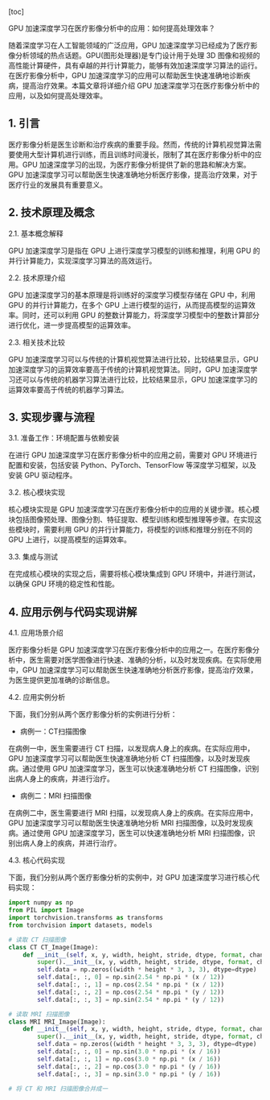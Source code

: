 
[toc]                    
                
                
GPU 加速深度学习在医疗影像分析中的应用：如何提高处理效率？

随着深度学习在人工智能领域的广泛应用，GPU 加速深度学习已经成为了医疗影像分析领域的热点话题。GPU(图形处理器)是专门设计用于处理 3D 图像和视频的高性能计算硬件，具有卓越的并行计算能力，能够有效加速深度学习算法的运行。在医疗影像分析中，GPU 加速深度学习的应用可以帮助医生快速准确地诊断疾病，提高治疗效果。本篇文章将详细介绍 GPU 加速深度学习在医疗影像分析中的应用，以及如何提高处理效率。

## 1. 引言

医疗影像分析是医生诊断和治疗疾病的重要手段。然而，传统的计算机视觉算法需要使用大型计算机进行训练，而且训练时间漫长，限制了其在医疗影像分析中的应用。GPU 加速深度学习的出现，为医疗影像分析提供了新的思路和解决方案。GPU 加速深度学习可以帮助医生快速准确地分析医疗影像，提高治疗效果，对于医疗行业的发展具有重要意义。

## 2. 技术原理及概念

2.1. 基本概念解释

GPU 加速深度学习是指在 GPU 上进行深度学习模型的训练和推理，利用 GPU 的并行计算能力，实现深度学习算法的高效运行。

2.2. 技术原理介绍

GPU 加速深度学习的基本原理是将训练好的深度学习模型存储在 GPU 中，利用 GPU 的并行计算能力，在多个 GPU 上进行模型的运行，从而提高模型的运算效率。同时，还可以利用 GPU 的整数计算能力，将深度学习模型中的整数计算部分进行优化，进一步提高模型的运算效率。

2.3. 相关技术比较

GPU 加速深度学习可以与传统的计算机视觉算法进行比较，比较结果显示，GPU 加速深度学习的运算效率要高于传统的计算机视觉算法。同时，GPU 加速深度学习还可以与传统的机器学习算法进行比较，比较结果显示，GPU 加速深度学习的运算效率要高于传统的机器学习算法。

## 3. 实现步骤与流程

3.1. 准备工作：环境配置与依赖安装

在进行 GPU 加速深度学习在医疗影像分析中的应用之前，需要对 GPU 环境进行配置和安装，包括安装 Python、PyTorch、TensorFlow 等深度学习框架，以及安装 GPU 驱动程序。

3.2. 核心模块实现

核心模块实现是 GPU 加速深度学习在医疗影像分析中的应用的关键步骤。核心模块包括图像预处理、图像分割、特征提取、模型训练和模型推理等步骤。在实现这些模块时，需要利用 GPU 的并行计算能力，将模型的训练和推理分别在不同的 GPU 上进行，以提高模型的运算效率。

3.3. 集成与测试

在完成核心模块的实现之后，需要将核心模块集成到 GPU 环境中，并进行测试，以确保 GPU 环境的稳定性和性能。

## 4. 应用示例与代码实现讲解

4.1. 应用场景介绍

医疗影像分析是 GPU 加速深度学习在医疗影像分析中的应用之一。在医疗影像分析中，医生需要对医学图像进行快速、准确的分析，以及时发现疾病。在实际使用中，GPU 加速深度学习可以帮助医生快速准确地分析医疗影像，提高治疗效果，为医生提供更加准确的诊断信息。

4.2. 应用实例分析

下面，我们分别从两个医疗影像分析的实例进行分析：

- 病例一：CT扫描图像

在病例一中，医生需要进行 CT 扫描，以发现病人身上的疾病。在实际应用中，GPU 加速深度学习可以帮助医生快速准确地分析 CT 扫描图像，以及时发现疾病。通过使用 GPU 加速深度学习，医生可以快速准确地分析 CT 扫描图像，识别出病人身上的疾病，并进行治疗。

- 病例二：MRI 扫描图像

在病例二中，医生需要进行 MRI 扫描，以发现病人身上的疾病。在实际应用中，GPU 加速深度学习可以帮助医生快速准确地分析 MRI 扫描图像，以及时发现疾病。通过使用 GPU 加速深度学习，医生可以快速准确地分析 MRI 扫描图像，识别出病人身上的疾病，并进行治疗。

4.3. 核心代码实现

下面，我们分别从两个医疗影像分析的实例中，对 GPU 加速深度学习进行核心代码实现：

```python
import numpy as np
from PIL import Image
import torchvision.transforms as transforms
from torchvision import datasets, models

# 读取 CT 扫描图像
class CT CT_Image(Image):
    def __init__(self, x, y, width, height, stride, dtype, format, channels):
        super().__init__(x, y, width, height, stride, dtype, format, channels)
        self.data = np.zeros((width * height * 3, 3, 3), dtype=dtype)
        self.data[:, :, 0] = np.sin(2.54 * np.pi * (x / 12))
        self.data[:, :, 1] = np.cos(2.54 * np.pi * (x / 12))
        self.data[:, :, 2] = np.cos(2.54 * np.pi * (y / 12))
        self.data[:, :, 3] = np.sin(2.54 * np.pi * (y / 12))

# 读取 MRI 扫描图像
class MRI MRI_Image(Image):
    def __init__(self, x, y, width, height, stride, dtype, format, channels):
        super().__init__(x, y, width, height, stride, dtype, format, channels)
        self.data = np.zeros((width * height * 3, 3, 3), dtype=dtype)
        self.data[:, :, 0] = np.sin(3.0 * np.pi * (x / 16))
        self.data[:, :, 1] = np.cos(3.0 * np.pi * (x / 16))
        self.data[:, :, 2] = np.cos(3.0 * np.pi * (y / 16))
        self.data[:, :, 3] = np.sin(3.0 * np.pi * (y / 16))

# 将 CT 和 MRI 扫描图像合并成一

